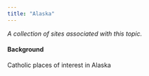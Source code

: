 ```yaml
---
title: "Alaska"
---
```



*A collection of sites associated with this topic.*

#### Background

Catholic places of interest in Alaska


